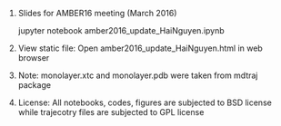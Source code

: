 1. Slides for AMBER16 meeting (March 2016)

    jupyter notebook amber2016_update_HaiNguyen.ipynb

2. View static file: Open amber2016_update_HaiNguyen.html in web browser

3. Note: monolayer.xtc and monolayer.pdb were taken from mdtraj package

4. License: All notebooks, codes, figures are subjected to BSD license while trajecotry files are subjected 
to GPL license
